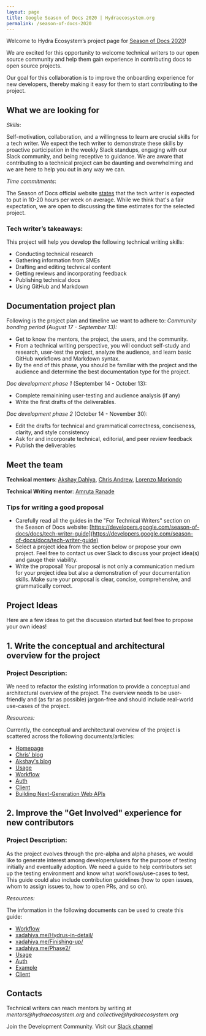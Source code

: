 ```yaml
---
layout: page
title: Google Season of Docs 2020 | Hydraecosystem.org
permalink: /season-of-docs-2020
---
```


Welcome to Hydra Ecosystem’s project page for  [Season of Docs 2020](https://developers.google.com/season-of-docs)!

We are excited for this opportunity to welcome technical writers to our open source community and help them gain experience in contributing docs to open source projects. 

Our goal for this collaboration is to improve the onboarding experience for new developers, thereby making it easy for them to start contributing to the project.

## What we are looking for

*Skills*: 

Self-motivation, collaboration, and a willingness to learn are crucial skills for a tech writer. We expect the tech writer to demonstrate these skills by proactive participation in the weekly Slack standups, engaging with our Slack community, and being receptive to guidance. We are aware that contributing to a technical project can be daunting and overwhelming and we are here to help you out in any way we can.

*Time commitments*: 

The Season of Docs official website [states](https://developers.google.com/season-of-docs/docs/faq#how_much_time_does_participation_take) that the tech writer is expected to put in 10-20 hours per week on average. While we think that's a fair expectation, we are open to discussing the time estimates for the selected project.

### Tech writer’s takeaways:

This project will help you develop the following technical writing skills:

- Conducting technical research
- Gathering information from SMEs
- Drafting and editing technical content
- Getting reviews and incorporating feedback
- Publishing technical docs
- Using GitHub and Markdown

## Documentation project plan
Following is the project plan and timeline we want to adhere to:
*Community bonding period (August 17 - September 13):*
- Get to know the mentors, the project, the users, and the community.
- From a technical writing perspective, you will conduct self-study and research, user-test the project, analyze the audience, and learn basic GitHub workflows and Markdown syntax.
- By the end of this phase, you should be familiar with the project and the audience and determine the best documentation type for the project.

*Doc development phase 1* (September 14 - October 13):
- Complete remainining user-testing and audience analysis (if any)
- Write the first drafts of the deliverables.

*Doc development phase 2* (October 14 - November 30):
- Edit the drafts for technical and grammatical correctness, conciseness, clarity, and style consistency
- Ask for and incorporate technical, editorial, and peer review feedback
- Publish the deliverables

## Meet the team
**Technical mentors**: [Akshay Dahiya](https://www.linkedin.com/in/xadahiya/), [Chris Andrew](https://www.linkedin.com/in/chrizandr/), [Lorenzo Moriondo](https://www.linkedin.com/in/lorenzomoriondo/)

**Technical Writing mentor**: [Amruta Ranade](https://www.linkedin.com/in/amrutaranade/)

### Tips for writing a good proposal
- Carefully read all the guides in the "For Technical Writers" section on the Season of Docs website: [https://developers.google.com/season-of-docs/docs/tech-writer-guide](https://developers.google.com/season-of-docs/docs/tech-writer-guide)
- Select a project idea from the section below or propose your own project. Feel free to contact us over Slack to discuss your project idea(s) and gauge their viability.
- Write the proposal! Your proposal is not only a communication medium for your project idea but also a demonstration of your documentation skills. Make sure your proposal is clear, concise, comprehensive, and grammatically correct.


## Project Ideas

Here are a few ideas to get the discussion started but feel free to propose your own ideas!

## 1. Write the conceptual and architectural overview for the project

### Project Description:

We need to refactor the existing information to provide a conceptual and architectural overview of the project. The overview needs to be user-friendly and (as far as possible) jargon-free and should include real-world use-cases of the project.

*Resources:*

Currently, the conceptual and architectural overview of the project is scattered across the following documents/articles:

- [Homepage](https://www.hydraecosystem.org/00-Home)
- [Chris' blog](https://gsocchrizandr.wordpress.com/the-book-of-hydrus/)
- [Akshay's blog](https://www.xadahiya.me/Hydrus-in-detail/)
- [Usage](https://www.hydraecosystem.org/01-Usage)
- [Workflow](https://www.hydraecosystem.org/Workflow)
- [Auth](https://www.hydraecosystem.org/Auth)
- [Client](https://www.hydraecosystem.org/heracles_explained)
- [Building Next-Generation Web APIs](https://youtu.be/tRTD2W4W8G4)

 
## 2. Improve the "Get Involved" experience for new contributors

### Project Description:

As the project evolves through the pre-alpha and alpha phases, we would like to generate interest among developers/users for the purpose of testing initially and eventually adoption. We need a guide to help contributors set up the testing environment and know what workflows/use-cases to test. This guide could also include contribution guidelines (how to open issues, whom to assign issues to, how to open PRs, and so on).

*Resources:*

The information in the following documents can be used to create this guide:

- [Workflow](https://www.hydraecosystem.org/Workflow)
- [xadahiya.me/Hydrus-in-detail/](https://www.xadahiya.me/Hydrus-in-detail/)
- [xadahiya.me/Finishing-up/](https://www.xadahiya.me/Finishing-up/)
- [xadahiya.me/Phase2/](https://www.xadahiya.me/Phase2/)
- [Usage](https://www.hydraecosystem.org/01-Usage)
- [Auth](https://www.hydraecosystem.org/Auth)
- [Example](https://www.hydraecosystem.org/Example)
- [Client](https://www.hydraecosystem.org/heracles_explained)


## Contacts

Technical writers can reach mentors by writing at _mentors@hydraecosystem.org_ and _collective@hydraecosystem.org_

Join the Development Community. Visit our [Slack channel](https://join.slack.com/t/hydraecosystem/shared_invite/enQtNzI1NzAzNzUxMTg3LWJlMDU1MjI5YzNlYTIyZDVkODllN2ZlNjk1MjQzN2RiYzcxNzE4OGM2MzlkZTI5Y2JhNGQ3NmFlZWIxN2I1ZTg)
